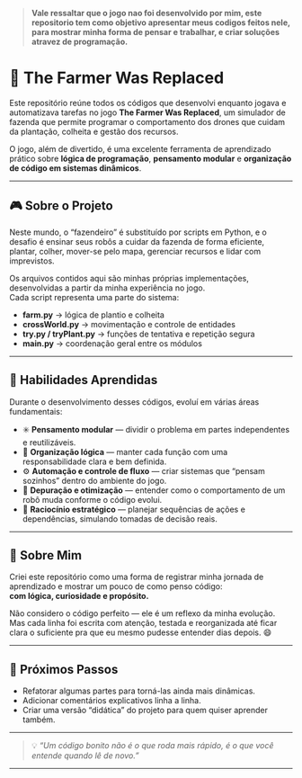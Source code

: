 >**Vale ressaltar que o jogo nao foi desenvolvido por mim, este repositorio tem como objetivo apresentar meus codigos feitos nele, para mostrar minha forma de pensar e trabalhar, e criar soluções atravez de programação.**

# 🌾 The Farmer Was Replaced

Este repositório reúne todos os códigos que desenvolvi enquanto jogava e automatizava tarefas no jogo **The Farmer Was Replaced**, um simulador de fazenda que permite programar o comportamento dos drones que cuidam da plantação, colheita e gestão dos recursos.

O jogo, além de divertido, é uma excelente ferramenta de aprendizado prático sobre **lógica de programação**, **pensamento modular** e **organização de código em sistemas dinâmicos**.

---

## 🎮 Sobre o Projeto

Neste mundo, o “fazendeiro” é substituído por scripts em Python, e o desafio é ensinar seus robôs a cuidar da fazenda de forma eficiente, plantar, colher, mover-se pelo mapa, gerenciar recursos e lidar com imprevistos.

Os arquivos contidos aqui são minhas próprias implementações, desenvolvidas a partir da minha experiência no jogo.  
Cada script representa uma parte do sistema:
- **farm.py** → lógica de plantio e colheita  
- **crossWorld.py** → movimentação e controle de entidades  
- **try.py / tryPlant.py** → funções de tentativa e repetição segura  
- **main.py** → coordenação geral entre os módulos  

---

## 🧠 Habilidades Aprendidas

Durante o desenvolvimento desses códigos, evoluí em várias áreas fundamentais:

- ✳️ **Pensamento modular** — dividir o problema em partes independentes e reutilizáveis.  
- 🧩 **Organização lógica** — manter cada função com uma responsabilidade clara e bem definida.  
- ⚙️ **Automação e controle de fluxo** — criar sistemas que “pensam sozinhos” dentro do ambiente do jogo.  
- 🔁 **Depuração e otimização** — entender como o comportamento de um robô muda conforme o código evolui.  
- 🧠 **Raciocínio estratégico** — planejar sequências de ações e dependências, simulando tomadas de decisão reais.  

---

## 💬 Sobre Mim

Criei este repositório como uma forma de registrar minha jornada de aprendizado e mostrar um pouco de como penso código:  
**com lógica, curiosidade e propósito.**

Não considero o código perfeito — ele é um reflexo da minha evolução.  
Mas cada linha foi escrita com atenção, testada e reorganizada até ficar clara o suficiente pra que eu mesmo pudesse entender dias depois. 😄

---

## 🚀 Próximos Passos

- Refatorar algumas partes para torná-las ainda mais dinâmicas.  
- Adicionar comentários explicativos linha a linha.  
- Criar uma versão “didática” do projeto para quem quiser aprender também.  

---

> 💡 *“Um código bonito não é o que roda mais rápido, é o que você entende quando lê de novo.”*

---

